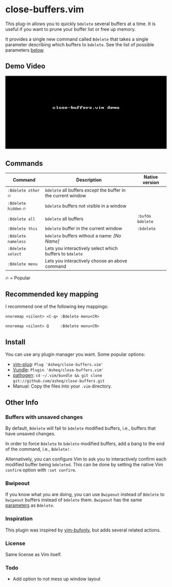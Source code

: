 # close-buffers.vim

This plug-in allows you to quickly `bdelete` several buffers at a time. It is useful if you want to
prune your buffer list or free up memory.

It provides a single new command called `Bdelete` that takes a single parameter describing which
buffers to `bdelete`. See the list of possible parameters [below](#commands).

## Demo Video

![demo](https://raw.githubusercontent.com/Asheq/close-buffers.vim/change-command/img/demo.gif)

## Commands

Command               | Description                                                     | Native version
 --------             | -----------                                                     | ------------------
 `:Bdelete other` 🔥  | `bdelete` all buffers *except* the buffer in the current window |
 `:Bdelete hidden` 🔥 | `bdelete` buffers not visible in a window                       |
 `:Bdelete all`       | `bdelete` all buffers                                           | `:bufdo bdelete`
 `:Bdelete this`      | `bdelete` buffer in the current window                          | `:bdelete`
 `:Bdelete nameless`  | `bdelete` buffers without a name: *[No Name]*                   |
 `:Bdelete select`    | Lets you interactively select which buffers to `bdelete`        |
 `:Bdelete menu`      | Lets you interactively choose an above command                  |

🔥 = Popular

## Recommended key mapping

I recommend one of the following key mappings:

```
nnoremap <silent> <C-q> :Bdelete menu<CR>
```
```
nnoremap <silent> Q     :Bdelete menu<CR>
```

## Install
You can use any plugin manager you want. Some popular options:

- [vim-plug](https://github.com/junegunn/vim-plug): `Plug 'Asheq/close-buffers.vim'`
- [Vundle](https://github.com/VundleVim/Vundle.vim): `Plugin 'Asheq/close-buffers.vim'`
- [pathogen](https://github.com/tpope/vim-pathogen): `cd ~/.vim/bundle && git clone git://github.com/asheq/close-buffers.git`
- Manual: Copy the files into your `.vim` directory.

## Other Info

### Buffers with unsaved changes
By default, `Bdelete` will fail to `bdelete` modified buffers, i.e., buffers that have unsaved
changes.

In order to force `Bdelete` to `bdelete` modified buffers, add a bang to the end of the command,
i.e., `Bdelete!`.

Alternatively, you can configure Vim to ask you to interactively confirm each modified buffer being
`bdeleted`. This can be done by setting the native Vim `confirm` option with `:set confirm`.

### Bwipeout
If you know what you are doing, you can use `Bwipeout` instead of `Bdelete` to `bwipeout` buffers
instead of `bdelete` them. `Bwipeout` has the same [parameters](#commands) as `Bdelete`.

### Inspiration
This plugin was inspired by [vim-bufonly](https://github.com/schickling/vim-bufonly), but adds
several related actions.

### License
Same license as Vim itself.

### Todo
- Add option to not mess up window layout
